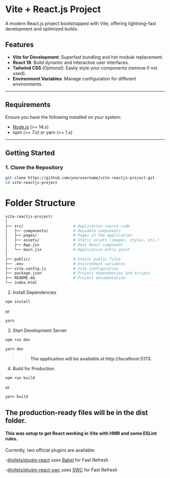 # **Vite + React.js Project**

A modern React.js project bootstrapped with Vite, offering lightning-fast development and optimized builds.

## **Features**

- **Vite for Development**: Superfast bundling and hot module replacement.
- **React 18**: Build dynamic and interactive user interfaces.
- **Tailwind CSS** _(Optional)_: Easily style your components (remove if not used).
- **Environment Variables**: Manage configuration for different environments.

---

## **Requirements**

Ensure you have the following installed on your system:

- [Node.js](https://nodejs.org/) (>= 14.x)
- npm (>= 7.x) or yarn (>= 1.x)

---

## **Getting Started**

### 1. Clone the Repository

```bash
git clone https://github.com/yourusername/vite-reactjs-project.git
cd vite-reactjs-project
```

# **Folder Structure**

```bash
vite-reactjs-project/
│
├── src/                      # Application source code
│   ├── components/           # Reusable components
│   ├── pages/                # Pages of the application
│   ├── assets/               # Static assets (images, styles, etc.)
│   ├── App.jsx               # Root React component
│   └── main.jsx              # Application entry point
│
├── public/                   # Static public files
├── .env                      # Environment variables
├── vite.config.js            # Vite configuration
├── package.json              # Project dependencies and scripts
├── README.md                 # Project documentation
└── index.html
```

2. Install Dependencies

```bash
npm install
```

or

```bash
yarn
```

3. Start Development Server

```bash
npm run dev
```

```bash
yarn dev
```

> > **The application will be available at http://localhost:5173.**

4. Build for Production

```bash
npm run build
```

or

```bash
yarn build
```

## The production-ready files will be in the dist folder.

#### This was setup to get React working in Vite with HMR and some ESLint rules.

Currently, two official plugins are available:

-[@vitejs/plugin-react](https://github.com/vitejs/vite-plugin-react/blob/main/packages/plugin-react/README.md) uses [Babel](https://babeljs.io/) for Fast Refresh

-[@vitejs/plugin-react-swc](https://github.com/vitejs/vite-plugin-react-swc) uses [SWC](https://swc.rs/) for Fast Refresh
